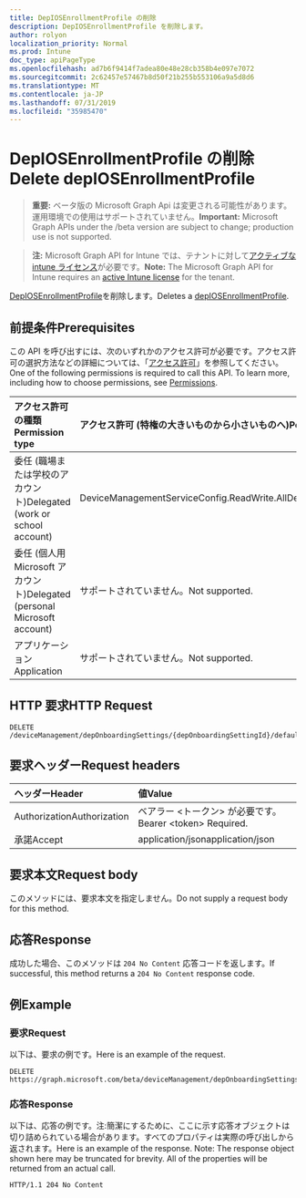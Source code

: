 ```yaml
---
title: DepIOSEnrollmentProfile の削除
description: DepIOSEnrollmentProfile を削除します。
author: rolyon
localization_priority: Normal
ms.prod: Intune
doc_type: apiPageType
ms.openlocfilehash: ad7b6f9414f7adea80e48e28cb358b4e097e7072
ms.sourcegitcommit: 2c62457e57467b8d50f21b255b553106a9a5d8d6
ms.translationtype: MT
ms.contentlocale: ja-JP
ms.lasthandoff: 07/31/2019
ms.locfileid: "35985470"
---
```

# <a name="delete-depiosenrollmentprofile"></a><span data-ttu-id="1c128-103">DepIOSEnrollmentProfile の削除</span><span class="sxs-lookup"><span data-stu-id="1c128-103">Delete depIOSEnrollmentProfile</span></span>

> <span data-ttu-id="1c128-104">**重要:** ベータ版の Microsoft Graph Api は変更される可能性があります。運用環境での使用はサポートされていません。</span><span class="sxs-lookup"><span data-stu-id="1c128-104">**Important:** Microsoft Graph APIs under the /beta version are subject to change; production use is not supported.</span></span>

> <span data-ttu-id="1c128-105">**注:** Microsoft Graph API for Intune では、テナントに対して[アクティブな intune ライセンス](https://go.microsoft.com/fwlink/?linkid=839381)が必要です。</span><span class="sxs-lookup"><span data-stu-id="1c128-105">**Note:** The Microsoft Graph API for Intune requires an [active Intune license](https://go.microsoft.com/fwlink/?linkid=839381) for the tenant.</span></span>

<span data-ttu-id="1c128-106">[DepIOSEnrollmentProfile](../resources/intune-enrollment-depiosenrollmentprofile.md)を削除します。</span><span class="sxs-lookup"><span data-stu-id="1c128-106">Deletes a [depIOSEnrollmentProfile](../resources/intune-enrollment-depiosenrollmentprofile.md).</span></span>

## <a name="prerequisites"></a><span data-ttu-id="1c128-107">前提条件</span><span class="sxs-lookup"><span data-stu-id="1c128-107">Prerequisites</span></span>
<span data-ttu-id="1c128-p101">この API を呼び出すには、次のいずれかのアクセス許可が必要です。アクセス許可の選択方法などの詳細については、「[アクセス許可](/graph/permissions-reference)」を参照してください。</span><span class="sxs-lookup"><span data-stu-id="1c128-p101">One of the following permissions is required to call this API. To learn more, including how to choose permissions, see [Permissions](/graph/permissions-reference).</span></span>

|<span data-ttu-id="1c128-110">アクセス許可の種類</span><span class="sxs-lookup"><span data-stu-id="1c128-110">Permission type</span></span>|<span data-ttu-id="1c128-111">アクセス許可 (特権の大きいものから小さいものへ)</span><span class="sxs-lookup"><span data-stu-id="1c128-111">Permissions (from most to least privileged)</span></span>|
|:---|:---|
|<span data-ttu-id="1c128-112">委任 (職場または学校のアカウント)</span><span class="sxs-lookup"><span data-stu-id="1c128-112">Delegated (work or school account)</span></span>|<span data-ttu-id="1c128-113">DeviceManagementServiceConfig.ReadWrite.All</span><span class="sxs-lookup"><span data-stu-id="1c128-113">DeviceManagementServiceConfig.ReadWrite.All</span></span>|
|<span data-ttu-id="1c128-114">委任 (個人用 Microsoft アカウント)</span><span class="sxs-lookup"><span data-stu-id="1c128-114">Delegated (personal Microsoft account)</span></span>|<span data-ttu-id="1c128-115">サポートされていません。</span><span class="sxs-lookup"><span data-stu-id="1c128-115">Not supported.</span></span>|
|<span data-ttu-id="1c128-116">アプリケーション</span><span class="sxs-lookup"><span data-stu-id="1c128-116">Application</span></span>|<span data-ttu-id="1c128-117">サポートされていません。</span><span class="sxs-lookup"><span data-stu-id="1c128-117">Not supported.</span></span>|

## <a name="http-request"></a><span data-ttu-id="1c128-118">HTTP 要求</span><span class="sxs-lookup"><span data-stu-id="1c128-118">HTTP Request</span></span>
<!-- {
  "blockType": "ignored"
}
-->
``` http
DELETE /deviceManagement/depOnboardingSettings/{depOnboardingSettingId}/defaultIosEnrollmentProfile
```

## <a name="request-headers"></a><span data-ttu-id="1c128-119">要求ヘッダー</span><span class="sxs-lookup"><span data-stu-id="1c128-119">Request headers</span></span>
|<span data-ttu-id="1c128-120">ヘッダー</span><span class="sxs-lookup"><span data-stu-id="1c128-120">Header</span></span>|<span data-ttu-id="1c128-121">値</span><span class="sxs-lookup"><span data-stu-id="1c128-121">Value</span></span>|
|:---|:---|
|<span data-ttu-id="1c128-122">Authorization</span><span class="sxs-lookup"><span data-stu-id="1c128-122">Authorization</span></span>|<span data-ttu-id="1c128-123">ベアラー &lt;トークン&gt; が必要です。</span><span class="sxs-lookup"><span data-stu-id="1c128-123">Bearer &lt;token&gt; Required.</span></span>|
|<span data-ttu-id="1c128-124">承諾</span><span class="sxs-lookup"><span data-stu-id="1c128-124">Accept</span></span>|<span data-ttu-id="1c128-125">application/json</span><span class="sxs-lookup"><span data-stu-id="1c128-125">application/json</span></span>|

## <a name="request-body"></a><span data-ttu-id="1c128-126">要求本文</span><span class="sxs-lookup"><span data-stu-id="1c128-126">Request body</span></span>
<span data-ttu-id="1c128-127">このメソッドには、要求本文を指定しません。</span><span class="sxs-lookup"><span data-stu-id="1c128-127">Do not supply a request body for this method.</span></span>

## <a name="response"></a><span data-ttu-id="1c128-128">応答</span><span class="sxs-lookup"><span data-stu-id="1c128-128">Response</span></span>
<span data-ttu-id="1c128-129">成功した場合、このメソッドは `204 No Content` 応答コードを返します。</span><span class="sxs-lookup"><span data-stu-id="1c128-129">If successful, this method returns a `204 No Content` response code.</span></span>

## <a name="example"></a><span data-ttu-id="1c128-130">例</span><span class="sxs-lookup"><span data-stu-id="1c128-130">Example</span></span>

### <a name="request"></a><span data-ttu-id="1c128-131">要求</span><span class="sxs-lookup"><span data-stu-id="1c128-131">Request</span></span>
<span data-ttu-id="1c128-132">以下は、要求の例です。</span><span class="sxs-lookup"><span data-stu-id="1c128-132">Here is an example of the request.</span></span>
``` http
DELETE https://graph.microsoft.com/beta/deviceManagement/depOnboardingSettings/{depOnboardingSettingId}/defaultIosEnrollmentProfile
```

### <a name="response"></a><span data-ttu-id="1c128-133">応答</span><span class="sxs-lookup"><span data-stu-id="1c128-133">Response</span></span>
<span data-ttu-id="1c128-p102">以下は、応答の例です。注:簡潔にするために、ここに示す応答オブジェクトは切り詰められている場合があります。すべてのプロパティは実際の呼び出しから返されます。</span><span class="sxs-lookup"><span data-stu-id="1c128-p102">Here is an example of the response. Note: The response object shown here may be truncated for brevity. All of the properties will be returned from an actual call.</span></span>
``` http
HTTP/1.1 204 No Content
```





